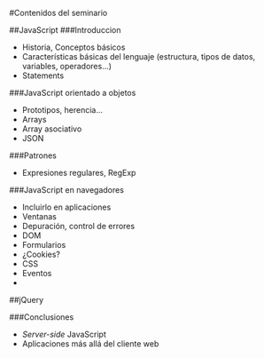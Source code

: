 #Contenidos del seminario

##JavaScript
###Introduccion

* Historia, Conceptos básicos
* Características básicas del lenguaje (estructura, tipos de datos, variables, operadores...)
* Statements

###JavaScript orientado a objetos
* Prototipos, herencia...
* Arrays
* Array asociativo
* JSON

###Patrones
* Expresiones regulares, RegExp

###JavaScript en navegadores
* Incluirlo en aplicaciones
* Ventanas
* Depuración, control de errores
* DOM
* Formularios
* ¿Cookies?
* CSS
* Eventos
* 
##jQuery

###Conclusiones

* *Server-side* JavaScript
* Aplicaciones más allá del cliente web
